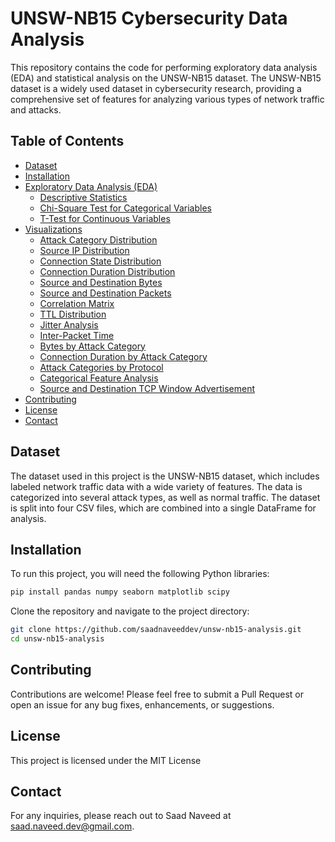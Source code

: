 

# UNSW-NB15 Cybersecurity Data Analysis

This repository contains the code for performing exploratory data analysis (EDA) and statistical analysis on the UNSW-NB15 dataset. The UNSW-NB15 dataset is a widely used dataset in cybersecurity research, providing a comprehensive set of features for analyzing various types of network traffic and attacks.

## Table of Contents

- [Dataset](#dataset)
- [Installation](#installation)
- [Exploratory Data Analysis (EDA)](#exploratory-data-analysis-eda)
  - [Descriptive Statistics](#descriptive-statistics)
  - [Chi-Square Test for Categorical Variables](#chi-square-test-for-categorical-variables)
  - [T-Test for Continuous Variables](#t-test-for-continuous-variables)
- [Visualizations](#visualizations)
  - [Attack Category Distribution](#attack-category-distribution)
  - [Source IP Distribution](#source-ip-distribution)
  - [Connection State Distribution](#connection-state-distribution)
  - [Connection Duration Distribution](#connection-duration-distribution)
  - [Source and Destination Bytes](#source-and-destination-bytes)
  - [Source and Destination Packets](#source-and-destination-packets)
  - [Correlation Matrix](#correlation-matrix)
  - [TTL Distribution](#ttl-distribution)
  - [Jitter Analysis](#jitter-analysis)
  - [Inter-Packet Time](#inter-packet-time)
  - [Bytes by Attack Category](#bytes-by-attack-category)
  - [Connection Duration by Attack Category](#connection-duration-by-attack-category)
  - [Attack Categories by Protocol](#attack-categories-by-protocol)
  - [Categorical Feature Analysis](#categorical-feature-analysis)
  - [Source and Destination TCP Window Advertisement](#source-and-destination-tcp-window-advertisement)
- [Contributing](#contributing)
- [License](#license)
- [Contact](#contact)

## Dataset

The dataset used in this project is the UNSW-NB15 dataset, which includes labeled network traffic data with a wide variety of features. The data is categorized into several attack types, as well as normal traffic. The dataset is split into four CSV files, which are combined into a single DataFrame for analysis.

## Installation

To run this project, you will need the following Python libraries:

```bash
pip install pandas numpy seaborn matplotlib scipy
```

Clone the repository and navigate to the project directory:

```bash
git clone https://github.com/saadnaveeddev/unsw-nb15-analysis.git
cd unsw-nb15-analysis
```


## Contributing

Contributions are welcome! Please feel free to submit a Pull Request or open an issue for any bug fixes, enhancements, or suggestions.

## License

This project is licensed under the MIT License 

## Contact

For any inquiries, please reach out to Saad Naveed at saad.naveed.dev@gmail.com.

